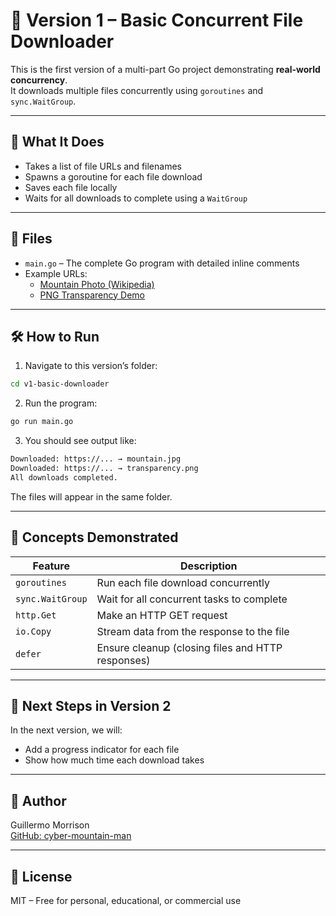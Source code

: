 # 🧩 Version 1 – Basic Concurrent File Downloader

This is the first version of a multi-part Go project demonstrating **real-world concurrency**.  
It downloads multiple files concurrently using `goroutines` and `sync.WaitGroup`.

---

## 🚀 What It Does

- Takes a list of file URLs and filenames
- Spawns a goroutine for each file download
- Saves each file locally
- Waits for all downloads to complete using a `WaitGroup`

---

## 📁 Files

- `main.go` – The complete Go program with detailed inline comments
- Example URLs:
  - [Mountain Photo (Wikipedia)](https://upload.wikimedia.org/wikipedia/commons/3/3f/Fronalpstock_big.jpg)
  - [PNG Transparency Demo](https://upload.wikimedia.org/wikipedia/commons/4/47/PNG_transparency_demonstration_1.png)

---

## 🛠️ How to Run

1. Navigate to this version’s folder:

```bash
cd v1-basic-downloader
```

2. Run the program:

```bash
go run main.go
```

3. You should see output like:

```bash
Downloaded: https://... → mountain.jpg
Downloaded: https://... → transparency.png
All downloads completed.
```

The files will appear in the same folder.

---

## 🧠 Concepts Demonstrated

| Feature            | Description |
|--------------------|-------------|
| `goroutines`       | Run each file download concurrently |
| `sync.WaitGroup`   | Wait for all concurrent tasks to complete |
| `http.Get`         | Make an HTTP GET request |
| `io.Copy`          | Stream data from the response to the file |
| `defer`            | Ensure cleanup (closing files and HTTP responses) |

---

## 🔄 Next Steps in Version 2

In the next version, we will:
- Add a progress indicator for each file
- Show how much time each download takes

---

## 👤 Author

Guillermo Morrison  
[GitHub: cyber-mountain-man](https://github.com/cyber-mountain-man)

---

## 🪪 License

MIT – Free for personal, educational, or commercial use
```